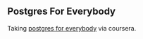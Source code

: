 ## Postgres For Everybody

Taking [postgres for everybody](https://www.coursera.org/specializations/postgresql-for-everybody) via coursera.